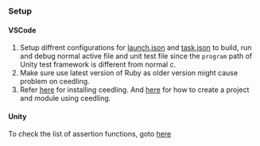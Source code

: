 ### Setup
#### VSCode
1. Setup diffrent configurations for [launch.json](.vscode/launch.json) and [task.json](.vscode/tasks.json) to build, run and debug normal active file and unit test file since the `program` path of Unity test framework is different from normal c.
2. Make sure use latest version of Ruby as older version might cause problem on ceedling.
3. Refer [here](https://www.throwtheswitch.org/ceedling) for installing ceedling. And [here](https://github.com/jxwleong/HowToCreateCeedlingProject) for how to create a project and module using ceedling.


#### Unity
To check the list of assertion functions, goto [here](https://github.com/ThrowTheSwitch/Unity/blob/master/src/unity.h)